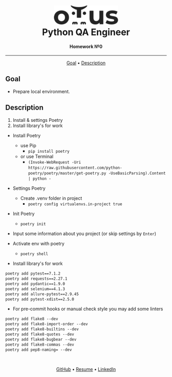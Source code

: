 <h1 align="center">
  <a href="https://otus.ru/lessons/avtomatizaciya-web-testirovaniya/">
    <img style="background-color: #ffffff" src="../readme/otus.svg"
    alt="Otus" width="200">
  </a>
  <br>
   Python QA Engineer
  <br>
</h1>

<h4 align="center">
    Homework №0
</h4>
<hr>

<p align="center">
  <a href="#goal">Goal</a> •
  <a href="#description">Description</a>
</p>


## Goal
- Prepare local environment.


## Description
1. Install & settings Poetry
2. Install library's for work


- Install Poetry
  - use Pip
    - ```pip install poetry ```
  - or use Terminal
    - ```(Invoke-WebRequest -Uri https://raw.githubusercontent.com/python-poetry/poetry/master/get-poetry.py -UseBasicParsing).Content | python -```

- Settings Poetry
  - Create .venv folder in project 
    - ```poetry config virtualenvs.in-project true```

- Init Poetry
  - ```poetry init```

- Input some information about you project (or skip settings by ```Enter```)

- Activate env with poetry
  - ```poetry shell```


- Install library's for work
```shell script
poetry add pytest==7.1.2
poetry add requests==2.27.1
poetry add pydantic==1.9.0
poetry add selenium==4.1.3
poetry add allure-pytest==2.9.45
poetry add pytest-xdist==2.5.0
```

- For pre-commit hooks or manual check style you may add some linters
```shell script
poetry add flake8 --dev
poetry add flake8-import-order --dev
poetry add flake8-builtins --dev
poetry add flake8-quotes --dev
poetry add flake8-bugbear --dev
poetry add flake8-commas --dev
poetry add pep8-naming= --dev
```


<br>
<p align="center">
  <a href="https://github.com/mrKazzila">GitHub</a> •
  <a href="https://mrkazzila.github.io/resume/">Resume</a> •
  <a href="https://www.linkedin.com/in/i-kazakov/">LinkedIn</a>
</p>
